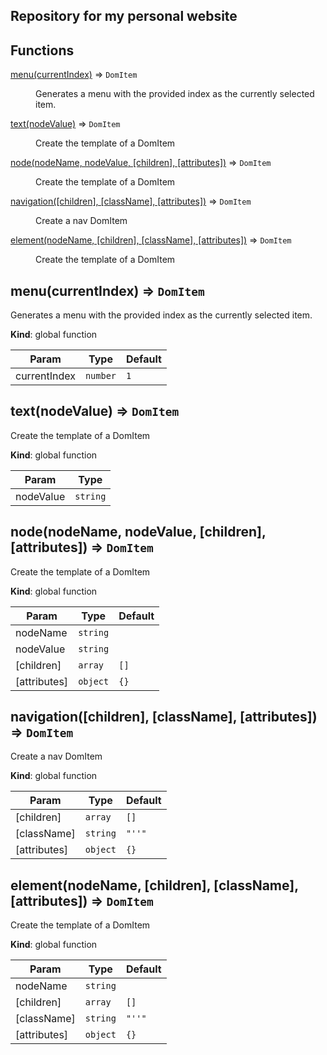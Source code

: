 ## Repository for my personal website

## Functions

<dl>
<dt><a href="#menu">menu(currentIndex)</a> ⇒ <code>DomItem</code></dt>
<dd><p>Generates a menu with the provided index as the currently selected item.</p>
</dd>
<dt><a href="#text">text(nodeValue)</a> ⇒ <code>DomItem</code></dt>
<dd><p>Create the template of a DomItem</p>
</dd>
<dt><a href="#node">node(nodeName, nodeValue, [children], [attributes])</a> ⇒ <code>DomItem</code></dt>
<dd><p>Create the template of a DomItem</p>
</dd>
<dt><a href="#navigation">navigation([children], [className], [attributes])</a> ⇒ <code>DomItem</code></dt>
<dd><p>Create a nav DomItem</p>
</dd>
<dt><a href="#element">element(nodeName, [children], [className], [attributes])</a> ⇒ <code>DomItem</code></dt>
<dd><p>Create the template of a DomItem</p>
</dd>
</dl>

<a name="menu"></a>

## menu(currentIndex) ⇒ <code>DomItem</code>
Generates a menu with the provided index as the currently selected item.

**Kind**: global function  

| Param | Type | Default |
| --- | --- | --- |
| currentIndex | <code>number</code> | <code>1</code> | 

<a name="text"></a>

## text(nodeValue) ⇒ <code>DomItem</code>
Create the template of a DomItem

**Kind**: global function  

| Param | Type |
| --- | --- |
| nodeValue | <code>string</code> | 

<a name="node"></a>

## node(nodeName, nodeValue, [children], [attributes]) ⇒ <code>DomItem</code>
Create the template of a DomItem

**Kind**: global function  

| Param | Type | Default |
| --- | --- | --- |
| nodeName | <code>string</code> |  | 
| nodeValue | <code>string</code> |  | 
| [children] | <code>array</code> | <code>[]</code> | 
| [attributes] | <code>object</code> | <code>{}</code> | 

<a name="navigation"></a>

## navigation([children], [className], [attributes]) ⇒ <code>DomItem</code>
Create a nav DomItem

**Kind**: global function  

| Param | Type | Default |
| --- | --- | --- |
| [children] | <code>array</code> | <code>[]</code> | 
| [className] | <code>string</code> | <code>&quot;&#x27;&#x27;&quot;</code> | 
| [attributes] | <code>object</code> | <code>{}</code> | 

<a name="element"></a>

## element(nodeName, [children], [className], [attributes]) ⇒ <code>DomItem</code>
Create the template of a DomItem

**Kind**: global function  

| Param | Type | Default |
| --- | --- | --- |
| nodeName | <code>string</code> |  | 
| [children] | <code>array</code> | <code>[]</code> | 
| [className] | <code>string</code> | <code>&quot;&#x27;&#x27;&quot;</code> | 
| [attributes] | <code>object</code> | <code>{}</code> | 

